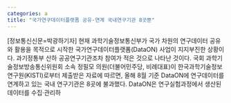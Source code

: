 ```yaml
---
categories: a
title: "국가연구데이터플랫폼 공유·연계 국내연구기관 8곳뿐"
---
```

[정보통신신문=박광하기자] 현재 과학기술정보통신부가 국가 차원의 연구데이터 공유와 활용을 목적으로 시작한 국가연구데이터플랫폼(DataON) 사업이 지지부진한 상황이다. 과기정통부 산하 공공연구기관조차 참여가 적은 것으로 나타난 것이다. 국회 과학기술정보방송통신위원회 소속 정필모 의원(더불어민주당, 비례대표)이 한국과학기술정보연구원(KISTI)로부터 제출받은 자료에 따르면, 올해 8월 기준 DataON에 연구데이터를 연계하고 있는 국내 연구기관은 8곳에 불과했다. DataON은 연구실험과정에서 생산된 데이터를 수집&middot;관리하